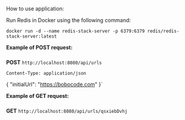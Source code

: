 How to use application:

Run Redis in Docker using the following command:

`docker run -d --name redis-stack-server -p 6379:6379 redis/redis-stack-server:latest`

<b>Example of POST request:</b>
###
<b>POST</b> `http://localhost:8080/api/urls`

`Content-Type: application/json`

{
  "initialUrl": "https://bobocode.com"
}`

<b>Example of GET request:</b>
###
<b>GET</b> `http://localhost:8080/api/urls/qsxiebDvhj`
